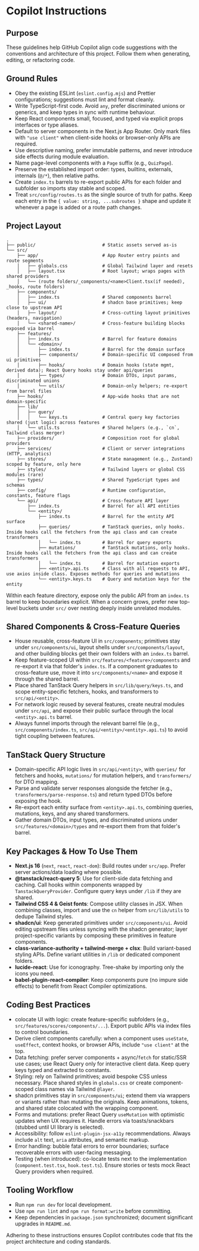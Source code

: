 # Copilot Instructions

## Purpose

These guidelines help GitHub Copilot align code suggestions with the conventions and architecture of this project. Follow them when generating, editing, or refactoring code.

## Ground Rules

- Obey the existing ESLint (`eslint.config.mjs`) and Prettier configurations; suggestions must lint and format cleanly.
- Write TypeScript-first code. Avoid `any`, prefer discriminated unions or generics, and keep types in sync with runtime behaviour.
- Keep React components small, focused, and typed via explicit props interfaces or type aliases.
- Default to server components in the Next.js App Router. Only mark files with `"use client"` when client-side hooks or browser-only APIs are required.
- Use descriptive naming, prefer immutable patterns, and never introduce side effects during module evaluation.
- Name page-level components with a `Page` suffix (e.g., `QuizPage`).
- Preserve the established import order: types, builtins, externals, internals (`@/*`), then relative paths.
- Create `index.ts` barrels to re-export public APIs for each folder and subfolder so imports stay stable and scoped.
- Treat `src/config/routes.ts` as the single source of truth for paths. Keep each entry in the `{ value: string, ...subroutes }` shape and update it whenever a page is added or a route path changes.

## Project Layout

```
.
├── public/                         # Static assets served as-is
└── src/
    ├── app/                        # App Router entry points and route segments
    │   ├── globals.css             # Global Tailwind layer and resets
    │   ├── layout.tsx              # Root layout; wraps pages with shared providers
    │   └── (route folders/_components/<name>Client.tsx(if needed), _hooks, route folders)
    ├── components/
    │   ├── index.ts                # Shared components barrel
    │   ├── ui/                     # shadcn base primitives; keep close to upstream API
    │   ├── layout/                 # Cross-cutting layout primitives (headers, navigation)
    │   └── <shared-name>/          # Cross-feature building blocks exposed via barrel
    ├── features/
    │   ├── index.ts                # Barrel for feature domains
    │   └── <domain>/
    │       ├── index.ts            # Barrel for the domain surface
    │       ├── components/         # Domain-specific UI composed from ui primitives
    │       ├── hooks/              # Domain hooks (state mgmt, derived data); React Query hooks stay under api/queries
    │       ├── types/              # Domain DTOs, input params, discriminated unions
    │       └── utils/              # Domain-only helpers; re-export from barrel files
    ├── hooks/                      # App-wide hooks that are not domain-specific
    ├── lib/
    │   ├── query/
    │   │   └── keys.ts             # Central query key factories shared (just logic) across features
    │   └── utils.ts                # Shared helpers (e.g., `cn`, Tailwind class merger)
    ├── providers/                  # Composition root for global providers
    ├── services/                   # Client or server integrations (HTTP, analytics)
    ├── stores/                     # State management (e.g., Zustand) scoped by feature, only here
    ├── styles/                     # Tailwind layers or global CSS modules (rare)
    ├── types/                      # Shared TypeScript types and schemas
    ├── config/                     # Runtime configuration, constants, feature flags
    └── api/                        # Cross-feature API layer
        ├── index.ts                # Barrel for all API entities
        └── <entity>/
            ├── index.ts            # Barrel for the entity API surface
            ├── queries/            # TanStack queries, only hooks. Inside hooks call the fetchers from the api class and can create transformers
            │   └── index.ts        # Barrel for query exports
            ├── mutations/          # TanStack mutations, only hooks. Inside hooks call the fetchers from the api class and can create transformers
            │   └── index.ts        # Barrel for mutation exports
            ├── <entity>.api.ts     # Class with all requests to API, use axios inside class. Exposes methods for queries and mutations
            └── <entity>.keys.ts    # Query and mutation keys for the entity
```

Within each feature directory, expose only the public API from an `index.ts` barrel to keep boundaries explicit. When a concern grows, prefer new top-level buckets under `src/` over nesting deeply inside unrelated modules.

## Shared Components & Cross-Feature Queries

- House reusable, cross-feature UI in `src/components`; primitives stay under `src/components/ui`, layout shells under `src/components/layout`, and other building blocks get their own folders with an `index.ts` barrel.
- Keep feature-scoped UI within `src/features/<feature>/components` and re-export it via that folder's `index.ts`. If a component graduates to cross-feature use, move it into `src/components/<name>` and expose it through the shared barrel.
- Place shared TanStack Query helpers in `src/lib/query/keys.ts`, and scope entity-specific fetchers, hooks, and transformers to `src/api/<entity>`.
- For network logic reused by several features, create neutral modules under `src/api`, and expose their public surface through the local `<entity>.api.ts` barrel.
- Always funnel imports through the relevant barrel file (e.g., `src/components/index.ts`, `src/api/<entity>/<entity>.api.ts`) to avoid tight coupling between features.

## TanStack Query Structure

- Domain-specific API logic lives in `src/api/<entity>`, with `queries/` for fetchers and hooks, `mutations/` for mutation helpers, and `transformers/` for DTO mapping.
- Parse and validate server responses alongside the fetcher (e.g., `transformers/parse-response.ts`) and return typed DTOs before exposing the hook.
- Re-export each entity surface from `<entity>.api.ts`, combining queries, mutations, keys, and any shared transformers.
- Gather domain DTOs, input types, and discriminated unions under `src/features/<domain>/types` and re-export them from that folder's barrel.

## Key Packages & How To Use Them

- **Next.js 16** (`next`, `react`, `react-dom`): Build routes under `src/app`. Prefer server actions/data loading where possible.
- **@tanstack/react-query 5**: Use for client-side data fetching and caching. Call hooks within components wrapped by `TanstackQueryProvider`. Configure query keys under `/lib` if they are shared.
- **Tailwind CSS 4 & Geist fonts**: Compose utility classes in JSX. When combining classes, import and use the `cn` helper from `src/lib/utils` to dedupe Tailwind styles.
- **shadcn/ui**: Keep generated primitives under `src/components/ui`. Avoid editing upstream files unless syncing with the shadcn generator; layer project-specific variants by composing these primitives in feature components.
- **class-variance-authority + tailwind-merge + clsx**: Build variant-based styling APIs. Define variant utilities in `/lib` or dedicated component folders.
- **lucide-react**: Use for iconography. Tree-shake by importing only the icons you need.
- **babel-plugin-react-compiler**: Keep components pure (no impure side effects) to benefit from React Compiler optimizations.

## Coding Best Practices

- colocate UI with logic: create feature-specific subfolders (e.g., `src/features/scores/components/...`). Export public APIs via index files to control boundaries.
- Derive client components carefully: when a component uses `useState`, `useEffect`, context hooks, or browser APIs, include `"use client"` at the top.
- Data fetching: prefer server components + async/`fetch` for static/SSR use cases; use React Query only for interactive client data. Keep query keys typed and extracted to constants.
- Styling: rely on Tailwind primitives; avoid bespoke CSS unless necessary. Place shared styles in `globals.css` or create component-scoped class names via Tailwind `@layer`.
- shadcn primitives stay in `src/components/ui`; extend them via wrappers or variants rather than mutating the originals. Keep animations, tokens, and shared state colocated with the wrapping component.
- Forms and mutations: prefer React Query `useMutation` with optimistic updates when UX requires it. Handle errors via toasts/snackbars (stubbed until UI library is selected).
- Accessibility: follow `eslint-plugin-jsx-a11y` recommendations. Always include `alt` text, `aria` attributes, and semantic markup.
- Error handling: bubble fatal errors to error boundaries; surface recoverable errors with user-facing messaging.
- Testing (when introduced): co-locate tests next to the implementation (`component.test.tsx`, `hook.test.ts`). Ensure stories or tests mock React Query providers when required.

## Tooling Workflow

- Run `npm run dev` for local development.
- Use `npm run lint` and `npm run format:write` before committing.
- Keep dependencies in `package.json` synchronized; document significant upgrades in `README.md`.

Adhering to these instructions ensures Copilot contributes code that fits the project architecture and coding standards.
